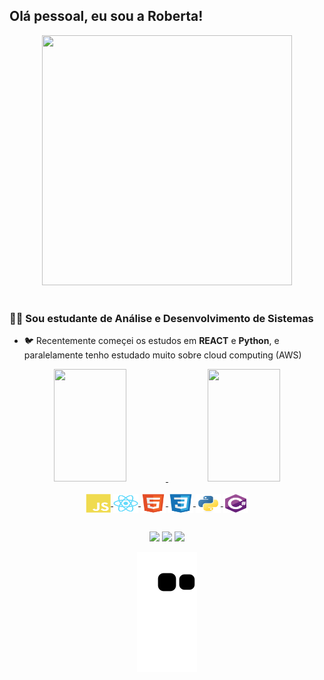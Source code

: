 ## Olá pessoal, eu sou a Roberta!

<div align="center"> <img src="https://i.pinimg.com/564x/aa/cd/44/aacd44085c139b04bbe89957048e04ac.jpg" width="400" height="400"> </div>

<br>

### 👩‍💻 Sou estudante de Análise e Desenvolvimento de Sistemas

<!-- - 🌱 Eu estou estudando **HTML**, **CSS** and **Javascript** -->
- 🐦 Recentemente começei os estudos em  **REACT** e **Python**, e paralelamente tenho estudado muito sobre cloud computing (AWS)


<div align="center">
  <a href="https://github.com/RobertaOliveira07">
  <img width="48%" height="180em" src="https://github-readme-stats.vercel.app/api?username=RobertaOliveira07&show_icons=true&theme=dracula&include_all_commits=true&count_private=true"/>
  <img width="48%" height="180em" src="https://github-readme-stats.vercel.app/api/top-langs/?username=RobertaOliveira07&layout=compact&langs_count=7&theme=dracula"/>
</div>
  
<div align="center"><br>
  <img align="center" alt="Robs-Js" height="30" width="40" src="https://raw.githubusercontent.com/devicons/devicon/master/icons/javascript/javascript-plain.svg">
   <img align="center" alt="Robs-React" height="30" width="40" src="https://raw.githubusercontent.com/devicons/devicon/master/icons/react/react-original.svg">
  <img align="center" alt="Robs-HTML" height="30" width="40" src="https://raw.githubusercontent.com/devicons/devicon/master/icons/html5/html5-original.svg">
  <img align="center" alt="Robs-CSS" height="30" width="40" src="https://raw.githubusercontent.com/devicons/devicon/master/icons/css3/css3-original.svg">
  <img align="center" alt="Robs-Python" height="30" width="40" src="https://raw.githubusercontent.com/devicons/devicon/master/icons/python/python-original.svg">
  <img align="center" alt="Robs-Csharp" height="30" width="40" src="https://raw.githubusercontent.com/devicons/devicon/master/icons/csharp/csharp-original.svg">
</div>
  
   ##
 
<div align="center"> 
  <a href="https://www.instagram.com/atrebor.valentim/" target="_blank"><img src="https://img.shields.io/badge/-Instagram-%23E4405F?style=for-the-badge&logo=instagram&logoColor=white" target="_blank"></a>
  <a href = "mailto:roberttavalentim07@gmail.com"><img src="https://img.shields.io/badge/-Gmail-%23333?style=for-the-badge&logo=gmail&logoColor=white" target="_blank"></a>
  <a href="https://www.linkedin.com/in/roberta-oliveira07/" target="_blank"><img src="https://img.shields.io/badge/-LinkedIn-%230077B5?style=for-the-badge&logo=linkedin&logoColor=white" target="_blank"></a> 
 
  ![Snake animation](https://github.com/RobertaOliveira07/RobertaOliveira07/blob/output/github-contribution-grid-snake.svg)
 
</div>
  
